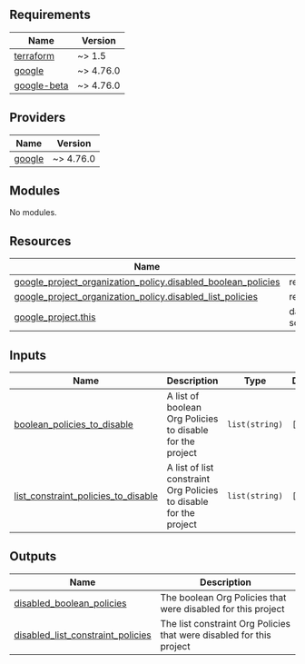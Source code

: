 ## Requirements

| Name | Version |
|------|---------|
| <a name="requirement_terraform"></a> [terraform](#requirement\_terraform) | ~> 1.5 |
| <a name="requirement_google"></a> [google](#requirement\_google) | ~> 4.76.0 |
| <a name="requirement_google-beta"></a> [google-beta](#requirement\_google-beta) | ~> 4.76.0 |

## Providers

| Name | Version |
|------|---------|
| <a name="provider_google"></a> [google](#provider\_google) | ~> 4.76.0 |

## Modules

No modules.

## Resources

| Name | Type |
|------|------|
| [google_project_organization_policy.disabled_boolean_policies](https://registry.terraform.io/providers/hashicorp/google/latest/docs/resources/project_organization_policy) | resource |
| [google_project_organization_policy.disabled_list_policies](https://registry.terraform.io/providers/hashicorp/google/latest/docs/resources/project_organization_policy) | resource |
| [google_project.this](https://registry.terraform.io/providers/hashicorp/google/latest/docs/data-sources/project) | data source |

## Inputs

| Name | Description | Type | Default | Required |
|------|-------------|------|---------|:--------:|
| <a name="input_boolean_policies_to_disable"></a> [boolean\_policies\_to\_disable](#input\_boolean\_policies\_to\_disable) | A list of boolean Org Policies to disable for the project | `list(string)` | `[]` | no |
| <a name="input_list_constraint_policies_to_disable"></a> [list\_constraint\_policies\_to\_disable](#input\_list\_constraint\_policies\_to\_disable) | A list of list constraint Org Policies to disable for the project | `list(string)` | `[]` | no |

## Outputs

| Name | Description |
|------|-------------|
| <a name="output_disabled_boolean_policies"></a> [disabled\_boolean\_policies](#output\_disabled\_boolean\_policies) | The boolean Org Policies that were disabled for this project |
| <a name="output_disabled_list_constraint_policies"></a> [disabled\_list\_constraint\_policies](#output\_disabled\_list\_constraint\_policies) | The list constraint Org Policies that were disabled for this project |

